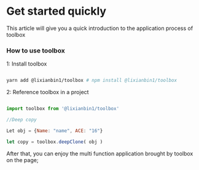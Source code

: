 # Get started quickly

This article will give you a quick introduction to the application process of toolbox

### How to use toolbox

1: Install toolbox

```sh

yarn add @lixianbin1/toolbox # npm install @lixianbin1/toolbox

```

2: Reference toolbox in a project

```javascript

import toolbox from '@lixianbin1/toolbox'

//Deep copy

Let obj = {Name: "name", ACE: "16"}

let copy = toolbox.deepClone( obj )

```

After that, you can enjoy the multi function application brought by toolbox on the page;